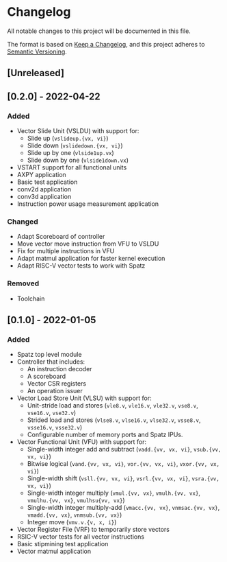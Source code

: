 # Changelog
All notable changes to this project will be documented in this file.

The format is based on [Keep a Changelog](https://keepachangelog.com/en/1.0.0/),
and this project adheres to [Semantic Versioning](https://semver.org/spec/v2.0.0.html).


## [Unreleased]

## [0.2.0] - 2022-04-22
### Added
- Vector Slide Unit (VSLDU) with support for:
    - Slide up (`vslideup.{vx, vi}`)
    - Slide down (`vslidedown.{vx, vi}`)
    - Slide up by one (`vlside1up.vx`)
    - Slide down by one (`vlside1down.vx`)
- VSTART support for all functional units
- AXPY application
- Basic test application
- conv2d application
- conv3d application
- Instruction power usage measurement application

### Changed
- Adapt Scoreboard of controller
- Move vector move instruction from VFU to VSLDU
- Fix for multiple instructions in VFU
- Adapt matmul application for faster kernel execution
- Adapt RISC-V vector tests to work with Spatz

### Removed
- Toolchain

## [0.1.0] - 2022-01-05
### Added
- Spatz top level module
- Controller that includes:
    - An instruction decoder
    - A scoreboard
    - Vector CSR registers
    - An operation issuer
- Vector Load Store Unit (VLSU) with support for:
    - Unit-stride load and stores (`vle8.v`, `vle16.v`, `vle32.v`, `vse8.v`, `vse16.v`, `vse32.v`)
    - Strided load and stores (`vlse8.v`, `vlse16.v`, `vlse32.v`, `vsse8.v`, `vsse16.v`, `vsse32.v`)
    - Configurable number of memory ports and Spatz IPUs.
- Vector Functional Unit (VFU) with support for:
    - Single-width integer add and subtract (`vadd.{vv, vx, vi}`, `vsub.{vv, vx, vi}`)
    - Bitwise logical (`vand.{vv, vx, vi}`, `vor.{vv, vx, vi}`, `vxor.{vv, vx, vi}`)
    - Single-width shift (`vsll.{vv, vx, vi}`, `vsrl.{vv, vx, vi}`, `vsra.{vv, vx, vi}`)
    - Single-width integer multiply (`vmul.{vv, vx}`, `vmulh.{vv, vx}`, `vmulhu.{vv, vx}`, `vmulhsu{vv, vx}`)
    - Single-width integer multiply-add (`vmacc.{vv, vx}`, `vnmsac.{vv, vx}`, `vmadd.{vv, vx}`, `vnmsub.{vv, vx}`)
    - Integer move (`vmv.v.{v, x, i}`)
- Vector Register File (VRF) to temporarily store vectors
- RSIC-V vector tests for all vector instructions
- Basic stipmining test application
- Vector matmul application
